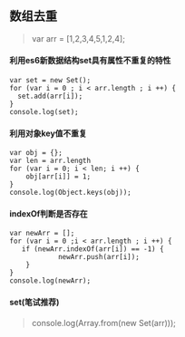 ## 数组去重
> var arr = [1,2,3,4,5,1,2,4];
#### 利用es6新数据结构set具有属性不重复的特性
```
var set = new Set();
for (var i = 0 ; i < arr.length ; i ++) {
  set.add(arr[i]);
}
console.log(set);
```
#### 利用对象key值不重复
```
var obj = {};
var len = arr.length
for (var i = 0; i < len; i ++) {
    obj[arr[i]] = 1;
}
console.log(Object.keys(obj));
```
#### indexOf判断是否存在
```
var newArr = [];
for (var i = 0 ;i < arr.length ; i ++) {
   if (newArr.indexOf(arr[i]) == -1) {
	        newArr.push(arr[i]);
    }
}
console.log(newArr);
```
#### set(笔试推荐)
> console.log(Array.from(new Set(arr)));
